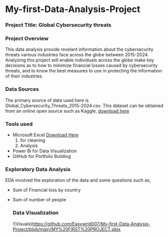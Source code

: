 # My-first-Data-Analysis-Project
### Project Title: Global Cybersecurity threats

### Project Overview

This data analysis provide revelant information about the cybersecurity threats various industries face across the globe between 2015-2024. Analyzing this project will enable individuals across the globe make key decisions as to how to minimize financial losses caused by cybersecurity threats, and to know the best measures to use in protecting the information of their industries.
### Data Sources
The primary source of data used here is Global_Cybersecurity_Threats_2015-2024.csv. This dataset can be obtained from an online open source such as Kaggle, [download here
](https://www.kaggle.com)

### Tools used
- Microsoft Excel [Download Here](Https://www.microsoft.com)
  1. for cleaning
  2. Analysis 
- Power Bi for Data Visualization
- GitHub for Portfolio Building
  
### Exploratory Data Analysis 
EDA involved the exploration of the data and some questions such as;
- Sum of Financial loss by country
- Sum of number of people

  ### Data Visualization
  !(Visuals)https://github.com/Easywrld007/My-first-Data-Analysis-Project/blob/main/MY%20FIRST%20PROJECT.pbix
  
